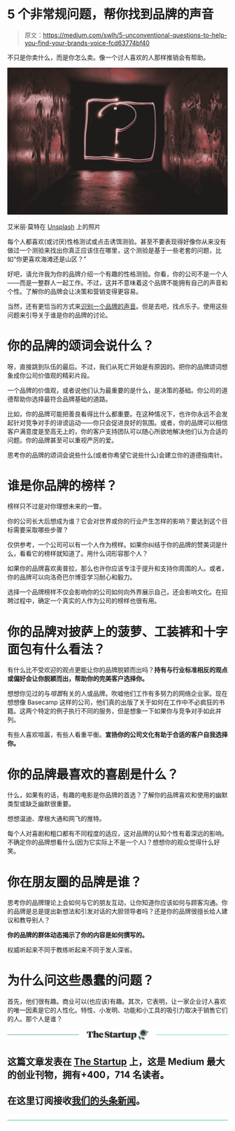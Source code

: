 # 5 个非常规问题，帮你找到品牌的声音

> 原文：<https://medium.com/swlh/5-unconventional-questions-to-help-you-find-your-brands-voice-fcd63774bf40>

不只是你卖什么，而是你怎么卖。像一个讨人喜欢的人那样推销会有帮助。

![](img/5f645cf0bb6c036bd1237be5b8b1e3cd.png)

艾米丽·莫特在 [Unsplash](https://unsplash.com/?utm_source=unsplash&utm_medium=referral&utm_content=creditCopyText) 上的照片

每个人都喜欢(或讨厌)性格测试或点击诱饵测验。甚至不要表现得好像你从来没有做过一个测验来找出你真正应该住在哪里，这个测验是基于一些老套的问题，比如“你更喜欢海滩还是山区？”

好吧，请允许我为你的品牌介绍一个有趣的性格测验。你看，你的公司不是一个人——而是一整群人一起工作。不过，这并不意味着这个品牌不能拥有自己的声音和个性。了解你的品牌会让决策和营销变得更容易。

当然，还有更恰当的方式来[识别一个品牌的声音](https://contentmarketinginstitute.com/2018/04/find-brand-voice/)。但是去吧，找点乐子。使用这些问题来引导关于谁是你的品牌的讨论。

# 你的品牌的颂词会说什么？

呀，直接跳到队伍的最后。不过，我们从死亡开始是有原因的。把你的品牌颂词想象成你公司价值观的精彩片段。

一个品牌的价值观，或者说他们认为最重要的是什么，是决策的基础。你公司的道德帮助你选择最符合品牌基础的道路。

比如，你的品牌可能把善良看得比什么都重要。在这种情况下，也许你永远不会发起针对竞争对手的诽谤运动——你只会促进良好的氛围。或者，你的品牌可以相信客户满意度是至高无上的，你的客户支持团队可以随心所欲地解决他们认为合适的问题。你的品牌甚至可以重视严厉的爱。

思考你的品牌的颂词会说些什么(或者你希望它说些什么)会建立你的道德指南针。

# 谁是你品牌的榜样？

榜样只不过是对你理想未来的一瞥。

你的公司长大后想成为谁？它会对世界或你的行业产生怎样的影响？要达到这个目标需要采取哪些步骤？

仅供参考，一个公司可以有一个人作为榜样。如果你纠结于你的品牌的赞美词是什么，看看它的榜样就知道了。用什么词形容那个人？

如果你的品牌喜欢奥普拉，那么也许你应该专注于提升和支持你周围的人。或者，你的品牌可以向洛奇巴尔博亚学习耐心和毅力。

选择一个品牌榜样不仅会影响你的公司如何向外界展示自己，还会影响文化。在招聘过程中，确定一个真实的人作为公司的榜样也很有用。

# 你的品牌对披萨上的菠萝、工装裤和十字面包有什么看法？

有什么比不受欢迎的观点更能让你的品牌脱颖而出吗？**持有与行业标准相反的观点或偏好会让你脱颖而出，帮助你的完美客户选择你。**

想想你见过的与*喧嚣*有关的人或品牌。吹嘘他们工作有多努力的网络企业家。现在想想像 Basecamp 这样的公司，他们真的出版了关于如何在工作中不必疯狂的书籍。这两个特定的例子执行不同的服务，但是想象一下如果你与竞争对手如此并列。

有些人喜欢喧嚣，有些人看重平衡。**宣扬你的公司文化有助于合适的客户自我选择你。**

# 你的品牌最喜欢的喜剧是什么？

什么，如果有的话，有趣的电影是你品牌的首选？了解你的品牌喜欢和使用的幽默类型或缺乏幽默很重要。

想想温迪、摩根大通和网飞的推特。

每个人对喜剧和粗口都有不同程度的适应，这对品牌的认知个性有着深远的影响。不确定你的品牌想看什么(因为它实际上不是一个人)？想想你的观众觉得什么好笑。

# 你在朋友圈的品牌是谁？

思考你的品牌理论上会如何与它的朋友互动，让你知道你应该如何与顾客沟通。你的品牌是总是提出新想法和引发对话的大胆领导者吗？还是你的品牌很擅长给人建议和教导别人？

**你的品牌的群体动态揭示了你的内容是如何撰写的。**

权威听起来不同于教练听起来不同于发人深省。

# 为什么问这些愚蠢的问题？

首先，他们很有趣。商业可以(也应该)有趣。其次，它表明，让一家企业讨人喜欢的唯一因素是它的人性化。特性、小发明、功能和小工具的吸引力取决于销售它们的人。那个人是谁？

[![](img/308a8d84fb9b2fab43d66c117fcc4bb4.png)](https://medium.com/swlh)

## 这篇文章发表在 [The Startup](https://medium.com/swlh) 上，这是 Medium 最大的创业刊物，拥有+400，714 名读者。

## 在这里订阅接收[我们的头条新闻](http://growthsupply.com/the-startup-newsletter/)。

[![](img/b0164736ea17a63403e660de5dedf91a.png)](https://medium.com/swlh)